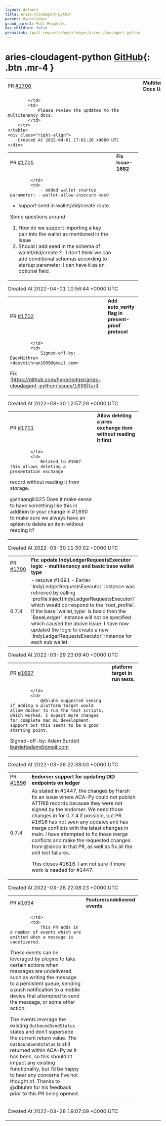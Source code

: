 ```yaml
---
layout: default
title: aries-cloudagent-python
parent: Hyperledger
grand_parent: Pull Requests
has_children: false
permalink: /pull-requests/hyperledger/aries-cloudagent-python
---
```


# aries-cloudagent-python <span class="fs-3 right-align">[GitHub](https://github.com/hyperledger/aries-cloudagent-python){: .btn .mr-4 }</span>


<div>
    <table>
        <tr>
            <td>
                PR <a href="https://github.com/hyperledger/aries-cloudagent-python/pull/1706" class=".btn">#1706</a>
            </td>
            <td>
                <b>
                    Multitenancy Docs Update
                </b>
            </td>
        </tr>
        <tr>
            <td>
                
            </td>
            <td>
                Please review the updates to the multitenancy docs.
            </td>
        </tr>
    </table>
    <div class="right-align">
        Created At 2022-04-01 17:01:20 +0000 UTC
    </div>
</div>

<div>
    <table>
        <tr>
            <td>
                PR <a href="https://github.com/hyperledger/aries-cloudagent-python/pull/1705" class=".btn">#1705</a>
            </td>
            <td>
                <b>
                    Fix Issue-1682
                </b>
            </td>
        </tr>
        <tr>
            <td>
                
            </td>
            <td>
                - Added wallet startup parameter: --wallet-allow-insecure-seed
- support seed in wallet/did/create route

Some questions around
1. How do we support importing a key pair into the wallet as mentioned in the Issue
2. Should I add seed in the schema of wallet/did/create ? . I don't think we can add conditional schemas according to startup parameter.  I can have it as an optional field.
            </td>
        </tr>
    </table>
    <div class="right-align">
        Created At 2022-04-01 10:56:44 +0000 UTC
    </div>
</div>

<div>
    <table>
        <tr>
            <td>
                PR <a href="https://github.com/hyperledger/aries-cloudagent-python/pull/1702" class=".btn">#1702</a>
            </td>
            <td>
                <b>
                    Add auto_verify flag in present-proof protocol
                </b>
            </td>
        </tr>
        <tr>
            <td>
                
            </td>
            <td>
                Signed-off-by: DaevMithran <daevmithran1999@gmail.com>

Fix [https://github.com/hyperledger/aries-cloudagent-python/issues/1698](url)
            </td>
        </tr>
    </table>
    <div class="right-align">
        Created At 2022-03-30 12:57:29 +0000 UTC
    </div>
</div>

<div>
    <table>
        <tr>
            <td>
                PR <a href="https://github.com/hyperledger/aries-cloudagent-python/pull/1701" class=".btn">#1701</a>
            </td>
            <td>
                <b>
                    Allow deleting a pres exchange item without reading it first
                </b>
            </td>
        </tr>
        <tr>
            <td>
                
            </td>
            <td>
                Related to #1687 this allows deleting a presentation exchange
record without reading it from storage.

@shaangill025 Does it make sense to have something like this in addition to your change in #1690 to make sure we always have an option to delete an item without reading it?
            </td>
        </tr>
    </table>
    <div class="right-align">
        Created At 2022-03-30 11:30:02 +0000 UTC
    </div>
</div>

<div>
    <table>
        <tr>
            <td>
                PR <a href="https://github.com/hyperledger/aries-cloudagent-python/pull/1700" class=".btn">#1700</a>
            </td>
            <td>
                <b>
                    Fix: update IndyLedgerRequestsExecutor logic - multitenancy and basic base wallet type 
                </b>
            </td>
        </tr>
        <tr>
            <td>
                <span class="chip">0.7.4</span>
            </td>
            <td>
                - resolve #1691 
- Earlier `IndyLedgerRequestsExecutor` instance was retrieved by calling `profile.inject(IndyLedgerRequestsExecutor)` which would correspond to the `root_profile`. If the base `wallet_type` is basic then the `BaseLedger` instance will not be specified which caused the above issue. I have now updated the logic to create a new `IndyLedgerRequestsExecutor` instance for each sub wallet.
            </td>
        </tr>
    </table>
    <div class="right-align">
        Created At 2022-03-29 23:09:40 +0000 UTC
    </div>
</div>

<div>
    <table>
        <tr>
            <td>
                PR <a href="https://github.com/hyperledger/aries-cloudagent-python/pull/1697" class=".btn">#1697</a>
            </td>
            <td>
                <b>
                    platform target in run tests.
                </b>
            </td>
        </tr>
        <tr>
            <td>
                
            </td>
            <td>
                @dbluhm suggested seeing if adding a platform target would allow docker to run the test scripts, which worked. I expect more changes for complete mac m1 development support but this seems to be a good starting point.

Signed-off-by: Adam Burdett <burdettadam@gmail.com>
            </td>
        </tr>
    </table>
    <div class="right-align">
        Created At 2022-03-28 22:38:03 +0000 UTC
    </div>
</div>

<div>
    <table>
        <tr>
            <td>
                PR <a href="https://github.com/hyperledger/aries-cloudagent-python/pull/1696" class=".btn">#1696</a>
            </td>
            <td>
                <b>
                    Endorser support for updating DID endpoints on ledger
                </b>
            </td>
        </tr>
        <tr>
            <td>
                <span class="chip">0.7.4</span>
            </td>
            <td>
                As stated in #1447, the changes by Harsh fix an issue where ACA-Py could not publish ATTRIB records because they were not signed by the endorser. We need those changes in for 0.7.4 if possible, but PR #1616 has not seen any updates and has merge conflicts with the latest changes in main. I have attempted to fix those merge conflicts and make the requested changes from @ianco in that PR, as well as fix all the unit test failures. 

This closes #1616. I am not sure if more work is needed for #1447.
            </td>
        </tr>
    </table>
    <div class="right-align">
        Created At 2022-03-28 22:08:23 +0000 UTC
    </div>
</div>

<div>
    <table>
        <tr>
            <td>
                PR <a href="https://github.com/hyperledger/aries-cloudagent-python/pull/1694" class=".btn">#1694</a>
            </td>
            <td>
                <b>
                    Feature/undelivered events
                </b>
            </td>
        </tr>
        <tr>
            <td>
                
            </td>
            <td>
                This PR adds in a number of events which are emitted when a message is undelivered.

These events can be leveraged by plugins to take certain actions when messages are undelivered, such as writing the message to a persistent queue, sending a push notification to a mobile device that attempted to send the message, or some other action.

The events leverage the existing `OutboundSendStatus` states and don’t supersede the current return value. The `OutboundSendStatus` is still returned within ACA-Py as it has been, so this shouldn’t impact any existing functionality, but I’d be happy to hear any concerns I’ve not thought of. Thanks to @dbluhm for his feedback prior to this PR being opened. 
            </td>
        </tr>
    </table>
    <div class="right-align">
        Created At 2022-03-28 19:07:09 +0000 UTC
    </div>
</div>

